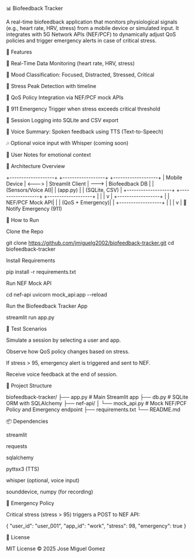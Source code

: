 📊 Biofeedback Tracker

A real-time biofeedback application that monitors physiological signals (e.g., heart rate, HRV, stress) from a mobile device or simulated input. It integrates with 5G Network APIs (NEF/PCF) to dynamically adjust QoS policies and trigger emergency alerts in case of critical stress.

🧠 Features

📡 Real-Time Data Monitoring (heart rate, HRV, stress)

🧈 Mood Classification: Focused, Distracted, Stressed, Critical

🧠 Stress Peak Detection with timeline

🌋 QoS Policy Integration via NEF/PCF mock APIs

🚨 911 Emergency Trigger when stress exceeds critical threshold

📀 Session Logging into SQLite and CSV export

🎤 Voice Summary: Spoken feedback using TTS (Text-to-Speech)

🎶 Optional voice input with Whisper (coming soon)

📝 User Notes for emotional context

🚧 Architecture Overview

+-------------------+       +------------------+      +-------------------+
|   Mobile Device   | <---> | Streamlit Client | ---> |   Biofeedback DB  |
| (Sensors/Voice AI)|       |  (app.py)        |      |   (SQLite, CSV)   |
+-------------------+       +------------------+      +-------------------+
        |                            |
        |                            v
        |                    +------------------+
        |                    |  NEF/PCF Mock API|
        |                    | (QoS + Emergency)|
        |                    +------------------+
        |                            |
        |                            v
        |                   🚨 Notify Emergency (911)

🚀 How to Run

Clone the Repo

git clone https://github.com/jmiguelg2002/biofeedback-tracker.git
cd biofeedback-tracker

Install Requirements

pip install -r requirements.txt

Run NEF Mock API

cd nef-api
uvicorn mock_api:app --reload

Run the Biofeedback Tracker App

streamlit run app.py

🧪 Test Scenarios

Simulate a session by selecting a user and app.

Observe how QoS policy changes based on stress.

If stress > 95, emergency alert is triggered and sent to NEF.

Receive voice feedback at the end of session.

📁 Project Structure

biofeedback-tracker/
├── app.py                    # Main Streamlit app
├── db.py                     # SQLite ORM with SQLAlchemy
├── nef-api/
│   └── mock_api.py           # Mock NEF/PCF Policy and Emergency endpoint
├── requirements.txt
└── README.md

📦 Dependencies

streamlit

requests

sqlalchemy

pyttsx3 (TTS)

whisper (optional, voice input)

sounddevice, numpy (for recording)

🔐 Emergency Policy

Critical stress (stress > 95) triggers a POST to NEF API:

{
  "user_id": "user_001",
  "app_id": "work",
  "stress": 98,
  "emergency": true
}

📄 License

MIT License © 2025 Jose Miguel Gomez
